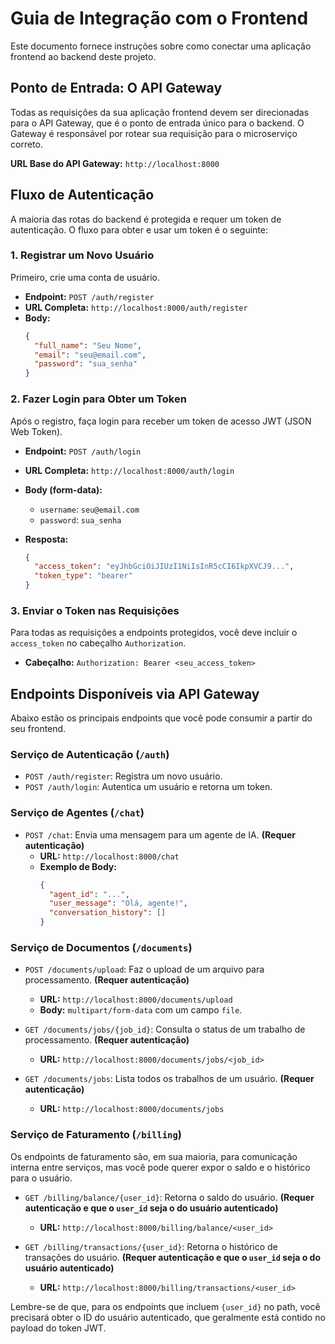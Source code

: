 # Guia de Integração com o Frontend

Este documento fornece instruções sobre como conectar uma aplicação frontend ao backend deste projeto.

## Ponto de Entrada: O API Gateway

Todas as requisições da sua aplicação frontend devem ser direcionadas para o API Gateway, que é o ponto de entrada único para o backend. O Gateway é responsável por rotear sua requisição para o microserviço correto.

**URL Base do API Gateway:** `http://localhost:8000`

## Fluxo de Autenticação

A maioria das rotas do backend é protegida e requer um token de autenticação. O fluxo para obter e usar um token é o seguinte:

### 1. Registrar um Novo Usuário

Primeiro, crie uma conta de usuário.

- **Endpoint:** `POST /auth/register`
- **URL Completa:** `http://localhost:8000/auth/register`
- **Body:**
  ```json
  {
    "full_name": "Seu Nome",
    "email": "seu@email.com",
    "password": "sua_senha"
  }
  ```

### 2. Fazer Login para Obter um Token

Após o registro, faça login para receber um token de acesso JWT (JSON Web Token).

- **Endpoint:** `POST /auth/login`
- **URL Completa:** `http://localhost:8000/auth/login`
- **Body (form-data):**
  - `username`: `seu@email.com`
  - `password`: `sua_senha`

- **Resposta:**
  ```json
  {
    "access_token": "eyJhbGciOiJIUzI1NiIsInR5cCI6IkpXVCJ9...",
    "token_type": "bearer"
  }
  ```

### 3. Enviar o Token nas Requisições

Para todas as requisições a endpoints protegidos, você deve incluir o `access_token` no cabeçalho `Authorization`.

- **Cabeçalho:** `Authorization: Bearer <seu_access_token>`

## Endpoints Disponíveis via API Gateway

Abaixo estão os principais endpoints que você pode consumir a partir do seu frontend.

### Serviço de Autenticação (`/auth`)

- `POST /auth/register`: Registra um novo usuário.
- `POST /auth/login`: Autentica um usuário e retorna um token.

### Serviço de Agentes (`/chat`)

- `POST /chat`: Envia uma mensagem para um agente de IA. **(Requer autenticação)**
  - **URL:** `http://localhost:8000/chat`
  - **Exemplo de Body:**
    ```json
    {
      "agent_id": "...",
      "user_message": "Olá, agente!",
      "conversation_history": []
    }
    ```

### Serviço de Documentos (`/documents`)

- `POST /documents/upload`: Faz o upload de um arquivo para processamento. **(Requer autenticação)**
  - **URL:** `http://localhost:8000/documents/upload`
  - **Body:** `multipart/form-data` com um campo `file`.

- `GET /documents/jobs/{job_id}`: Consulta o status de um trabalho de processamento. **(Requer autenticação)**
  - **URL:** `http://localhost:8000/documents/jobs/<job_id>`

- `GET /documents/jobs`: Lista todos os trabalhos de um usuário. **(Requer autenticação)**
  - **URL:** `http://localhost:8000/documents/jobs`

### Serviço de Faturamento (`/billing`)

Os endpoints de faturamento são, em sua maioria, para comunicação interna entre serviços, mas você pode querer expor o saldo e o histórico para o usuário.

- `GET /billing/balance/{user_id}`: Retorna o saldo do usuário. **(Requer autenticação e que o `user_id` seja o do usuário autenticado)**
  - **URL:** `http://localhost:8000/billing/balance/<user_id>`

- `GET /billing/transactions/{user_id}`: Retorna o histórico de transações do usuário. **(Requer autenticação e que o `user_id` seja o do usuário autenticado)**
  - **URL:** `http://localhost:8000/billing/transactions/<user_id>`

Lembre-se de que, para os endpoints que incluem `{user_id}` no path, você precisará obter o ID do usuário autenticado, que geralmente está contido no payload do token JWT.
